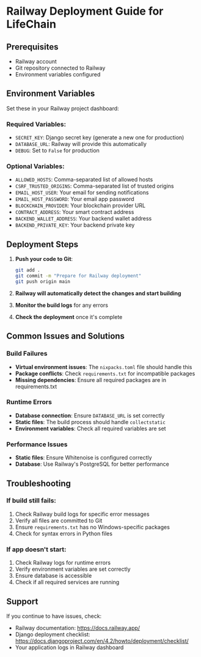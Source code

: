 # Railway Deployment Guide for LifeChain

## Prerequisites

- Railway account
- Git repository connected to Railway
- Environment variables configured

## Environment Variables

Set these in your Railway project dashboard:

### Required Variables:

- `SECRET_KEY`: Django secret key (generate a new one for production)
- `DATABASE_URL`: Railway will provide this automatically
- `DEBUG`: Set to `False` for production

### Optional Variables:

- `ALLOWED_HOSTS`: Comma-separated list of allowed hosts
- `CSRF_TRUSTED_ORIGINS`: Comma-separated list of trusted origins
- `EMAIL_HOST_USER`: Your email for sending notifications
- `EMAIL_HOST_PASSWORD`: Your email app password
- `BLOCKCHAIN_PROVIDER`: Your blockchain provider URL
- `CONTRACT_ADDRESS`: Your smart contract address
- `BACKEND_WALLET_ADDRESS`: Your backend wallet address
- `BACKEND_PRIVATE_KEY`: Your backend private key

## Deployment Steps

1. **Push your code to Git**:

   ```bash
   git add .
   git commit -m "Prepare for Railway deployment"
   git push origin main
   ```

2. **Railway will automatically detect the changes and start building**

3. **Monitor the build logs** for any errors

4. **Check the deployment** once it's complete

## Common Issues and Solutions

### Build Failures

- **Virtual environment issues**: The `nixpacks.toml` file should handle this
- **Package conflicts**: Check `requirements.txt` for incompatible packages
- **Missing dependencies**: Ensure all required packages are in requirements.txt

### Runtime Errors

- **Database connection**: Ensure `DATABASE_URL` is set correctly
- **Static files**: The build process should handle `collectstatic`
- **Environment variables**: Check all required variables are set

### Performance Issues

- **Static files**: Ensure Whitenoise is configured correctly
- **Database**: Use Railway's PostgreSQL for better performance

## Troubleshooting

### If build still fails:

1. Check Railway build logs for specific error messages
2. Verify all files are committed to Git
3. Ensure `requirements.txt` has no Windows-specific packages
4. Check for syntax errors in Python files

### If app doesn't start:

1. Check Railway logs for runtime errors
2. Verify environment variables are set correctly
3. Ensure database is accessible
4. Check if all required services are running

## Support

If you continue to have issues, check:

- Railway documentation: https://docs.railway.app/
- Django deployment checklist: https://docs.djangoproject.com/en/4.2/howto/deployment/checklist/
- Your application logs in Railway dashboard
